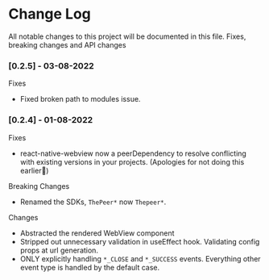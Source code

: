 # Change Log

All notable changes to this project will be documented in this file. Fixes, breaking changes and API changes

### [0.2.5] - 03-08-2022
Fixes
- Fixed broken path to modules issue.

### [0.2.4] - 01-08-2022
Fixes
- react-native-webview now a peerDependency to resolve conflicting with existing versions in your projects. (Apologies for not doing this earlier🥲)

Breaking Changes
- Renamed the SDKs, `ThePeer*` now `Thepeer*`.

Changes
- Abstracted the rendered WebView component
- Stripped out unnecessary validation in useEffect hook. Validating config props at url generation.
- ONLY explicitly handling `*_CLOSE` and `*_SUCCESS` events. Everything other event type is handled by the default case.
